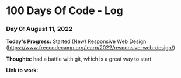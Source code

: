 # 100 Days Of Code - Log

### Day 0: August 11, 2022

**Today's Progress:** Started (New) Responsive Web Design (https://www.freecodecamp.org/learn/2022/responsive-web-design/)

**Thoughts:** had a battle with git, which is a great way to start

**Link to work:** []()